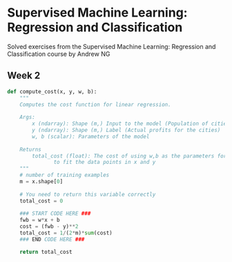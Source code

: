 # Supervised Machine Learning: Regression and Classification
Solved exercises from the Supervised Machine Learning: Regression and Classification course by Andrew NG

## Week 2
```python
def compute_cost(x, y, w, b): 
    """
    Computes the cost function for linear regression.
    
    Args:
        x (ndarray): Shape (m,) Input to the model (Population of cities) 
        y (ndarray): Shape (m,) Label (Actual profits for the cities)
        w, b (scalar): Parameters of the model
    
    Returns
        total_cost (float): The cost of using w,b as the parameters for linear regression
               to fit the data points in x and y
    """
    # number of training examples
    m = x.shape[0] 
    
    # You need to return this variable correctly
    total_cost = 0
    
    ### START CODE HERE ###  
    fwb = w*x + b
    cost = (fwb - y)**2
    total_cost = 1/(2*m)*sum(cost)
    ### END CODE HERE ### 

    return total_cost
```
